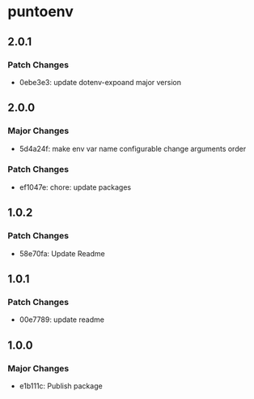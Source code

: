 # puntoenv

## 2.0.1

### Patch Changes

- 0ebe3e3: update dotenv-expoand major version

## 2.0.0

### Major Changes

- 5d4a24f: make env var name configurable
  change arguments order

### Patch Changes

- ef1047e: chore: update packages

## 1.0.2

### Patch Changes

- 58e70fa: Update Readme

## 1.0.1

### Patch Changes

- 00e7789: update readme

## 1.0.0

### Major Changes

- e1b111c: Publish package
